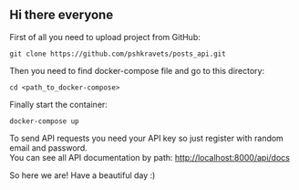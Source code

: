<h2>Hi there everyone</h2>

First of all you need to upload project from GitHub:<br>
<pre><code>git clone https://github.com/pshkravets/posts_api.git</code></pre>

Then you need to find docker-compose file and go to this directory:<br>
<pre><code>cd &lt;path_to_docker-compose&gt;</code></pre>

Finally start the container:<br>
<pre><code>docker-compose up</code></pre>

To send API requests you need your API key so just register
with random email and password.<br>
You can see all API documentation by path: <a href="http://localhost:8000/api/docs">http://localhost:8000/api/docs</a> <br>

So here we are! Have a beautiful day :)